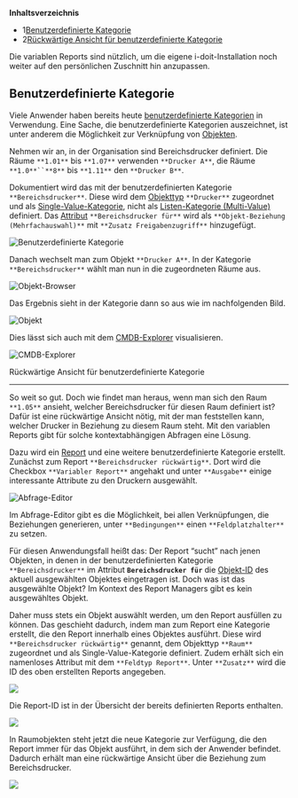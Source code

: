 **Inhaltsverzeichnis**

*   1[Benutzerdefinierte Kategorie](#VariableReports-BenutzerdefinierteKategorie)
*   2[Rückwärtige Ansicht für benutzerdefinierte Kategorie](#VariableReports-RückwärtigeAnsichtfürbenutzerdefinierteKategorie)

  

  

Die variablen Reports sind nützlich, um die eigene i-doit-Installation noch weiter auf den persönlichen Zuschnitt hin anzupassen.

Benutzerdefinierte Kategorie
----------------------------

Viele Anwender haben bereits heute [benutzerdefinierte Kategorien](/display/de/Benutzerdefinierte+Kategorien) in Verwendung. Eine Sache, die benutzerdefinierte Kategorien auszeichnet, ist unter anderem die Möglichkeit zur Verknüpfung von [Objekten](/display/de/Struktur+der+IT-Dokumentation).

Nehmen wir an, in der Organisation sind Bereichsdrucker definiert. Die Räume `**1.01**` bis `**1.07**` verwenden `**Drucker A**`, die Räume `**1.0**``**8**` bis `**1.11**` den `**Drucker B**`.

Dokumentiert wird das mit der benutzerdefinierten Kategorie `**Bereichsdrucker**`. Diese wird dem [Objekttyp](/display/de/Struktur+der+IT-Dokumentation) `**Drucker**` zugeordnet und als [Single-Value-Kategorie](/display/de/Struktur+der+IT-Dokumentation), nicht als [Listen-Kategorie (Multi-Value)](/display/de/Struktur+der+IT-Dokumentation) definiert. Das [Attribut](/display/de/Struktur+der+IT-Dokumentation) `**Bereichsdrucker für**` wird als `**Objekt-Beziehung (Mehrfachauswahl)**` mit `**Zusatz Freigabenzugriff**` hinzugefügt.  

![Benutzerdefinierte Kategorie](/download/attachments/66356006/image3.png?version=1&modificationDate=1513679144760&api=v2&effects=drop-shadow "Benutzerdefinierte Kategorie")

Danach wechselt man zum Objekt `**Drucker A**`. In der Kategorie `**Bereichsdrucker**` wählt man nun in die zugeordneten Räume aus.

![Objekt-Browser](/download/attachments/66356006/image4.png?version=1&modificationDate=1513679144746&api=v2&effects=drop-shadow "Objekt-Browser")

Das Ergebnis sieht in der Kategorie dann so aus wie im nachfolgenden Bild.  

![Objekt](/download/attachments/66356006/image8.png?version=1&modificationDate=1513679144630&api=v2&effects=drop-shadow "Objekt")

Dies lässt sich auch mit dem [CMDB-Explorer](/display/de/CMDB-Explorer) visualisieren.  

![CMDB-Explorer](/download/attachments/66356006/image5.png?version=1&modificationDate=1513679144731&api=v2&effects=drop-shadow "CMDB-Explorer")

Rückwärtige Ansicht für benutzerdefinierte Kategorie  

-------------------------------------------------------

So weit so gut. Doch wie findet man heraus, wenn man sich den Raum `**1.05**` ansieht, welcher Bereichsdrucker für diesen Raum definiert ist? Dafür ist eine rückwärtige Ansicht nötig, mit der man feststellen kann, welcher Drucker in Beziehung zu diesem Raum steht. Mit den variablen Reports gibt für solche kontextabhängigen Abfragen eine Lösung.

Dazu wird ein [Report](/display/de/Report+Manager) und eine weitere benutzerdefinierte Kategorie erstellt. Zunächst zum Report `**Bereichsdrucker rückwärtig**`. Dort wird die Checkbox `**Variabler Report**` angehakt und unter `**Ausgabe**` einige interessante Attribute zu den Druckern ausgewählt.  

![Abfrage-Editor](/download/attachments/66356006/image7.png?version=1&modificationDate=1513679144702&api=v2&effects=drop-shadow "Abfrage-Editor")

Im Abfrage-Editor gibt es die Möglichkeit, bei allen Verknüpfungen, die Beziehungen generieren, unter `**Bedingungen**` einen `**Feldplatzhalter**` zu setzen.

Für diesen Anwendungsfall heißt das: Der Report “sucht” nach jenen Objekten, in denen in der benutzerdefinierten Kategorie `**Bereichsdrucker**` im Attribut **`Bereichsdrucker für`** die [Objekt-ID](/display/de/Eindeutige+Referenzierungen) des aktuell ausgewählten Objektes eingetragen ist. Doch was ist das ausgewählte Objekt? Im Kontext des Report Managers gibt es kein ausgewähltes Objekt.

Daher muss stets ein Objekt auswählt werden, um den Report ausfüllen zu können. Das geschieht dadurch, indem man zum Report eine Kategorie erstellt, die den Report innerhalb eines Objektes ausführt. Diese wird `**Bereichsdrucker rückwärtig**` genannt, dem Objekttyp `**Raum**` zugeordnet und als Single-Value-Kategorie definiert. Zudem erhält sich ein namenloses Attribut mit dem `**Feldtyp Report**`. Unter `**Zusatz**` wird die ID des oben erstellten Reports angegeben.  

![](/download/attachments/66356006/image2.png?version=1&modificationDate=1513679144772&api=v2)

Die Report-ID ist in der Übersicht der bereits definierten Reports enthalten.

![](/download/attachments/66356006/image1.png?version=1&modificationDate=1513679144785&api=v2)

In Raumobjekten steht jetzt die neue Kategorie zur Verfügung, die den Report immer für das Objekt ausführt, in dem sich der Anwender befindet. Dadurch erhält man eine rückwärtige Ansicht über die Beziehung zum Bereichsdrucker.

![](/download/attachments/66356006/image6.png?version=1&modificationDate=1513679144718&api=v2)